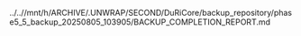 ../..//mnt/h/ARCHIVE/.UNWRAP/SECOND/DuRiCore/backup_repository/phase5_5_backup_20250805_103905/BACKUP_COMPLETION_REPORT.md
